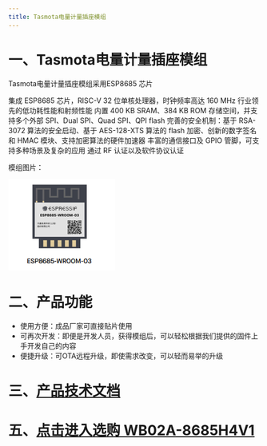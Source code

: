 ```yaml
---
title: Tasmota电量计量插座模组
---
```



# 一、Tasmota电量计量插座模组
Tasmota电量计量插座模组采用ESP8685 芯片

集成 ESP8685 芯片，RISC-V 32 位单核处理器，时钟频率高达 160 MHz
行业领先的低功耗性能和射频性能
内置 400 KB SRAM、384 KB ROM 存储空间，并支持多个外部 SPI、Dual SPI、Quad SPI、QPI flash
完善的安全机制：基于 RSA-3072 算法的安全启动、基于 AES-128-XTS 算法的 flash 加密、创新的数字签名和 HMAC 模块、支持加密算法的硬件加速器
丰富的通信接口及 GPIO 管脚，可支持多种场景及复杂的应用
通过 RF 认证以及软件协议认证

模组图片：

![esp32c3图片](/assets/images/matter/8685-03.png)

# 二、产品功能

- 使用方便：成品厂家可直接贴片使用
- 可再次开发：即便是开发人员，获得模组后，可以轻松根据我们提供的固件上手开发自己的内容
- 便捷升级：可OTA远程升级，即使需求改变，可以轻而易举的升级


<!-- #  三 模组介绍
## [点击进入查看Tasmota模组介绍](../../services_support/tasmota/WB02A-8685H4V1_datasheet.md)

# 四、Tasmota电量计量插座模组硬件规格书
## [点击下载具体规格书](../../download/tasmota/socket_datasheet.md)

# 五、购买链接
## [点击进入选购](../../buy_sample/tasmota/socket.md) -->

#  三、[产品技术文档](../../services_support/tasmota/WB02A-8685H4V1_datasheet.md)

# 五、[点击进入选购 WB02A-8685H4V1](../../buy_sample/tasmota/socket.md)